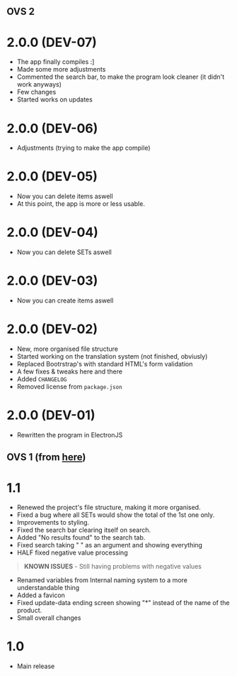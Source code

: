 <!-- VERSIONING: EACH COMMIT / PR ADDS 1 TO THE DEV, UNTIL THE PROGRAM GETS TO A POINT WHERE IT'S ACTUALLY USABLE. FROM THERE, PATCHES & FIXES WILL INCREASE 0.0.X, AND FEATURE-PACKED UPDATES WILL INCREASE 0.X.0.-->
## OVS 2
# 2.0.0 (DEV-07)
- The app finally compiles :]
- Made some more adjustments
- Commented the search bar, to make the program look cleaner (it didn't work anyways)
- Few changes
- Started works on updates

# 2.0.0 (DEV-06)
- Adjustments (trying to make the app compile)

# 2.0.0 (DEV-05)
- Now you can delete items aswell
- At this point, the app is more or less usable.

# 2.0.0 (DEV-04)
- Now you can delete SETs aswell

# 2.0.0 (DEV-03)
- Now you can create items aswell

# 2.0.0 (DEV-02)
- New, more organised file structure
- Started working on the translation system (not finished, obviusly)
- Replaced Bootrstrap's with standard HTML's form validation
- A few fixes & tweaks here and there
- Added `CHANGELOG`
- Removed license from `package.json`

# 2.0.0 (DEV-01)
- Rewritten the program in ElectronJS

## OVS 1 (from [here](https://github.com/ZakaHaceCosas/ovs-legacy))
# 1.1
- Renewed the project's file structure, making it more organised.
- Fixed a bug where all SETs would show the total of the 1st one only.
- Improvements to styling.
- Fixed the search bar clearing itself on search.
- Added "No results found" to the search tab.
- Fixed search taking " " as an argument and showing everything
- HALF fixed negative value processing
> **KNOWN ISSUES**
    - Still having problems with negative values
- Renamed variables from Internal naming system to a more understandable thing
- Added a favicon
- Fixed update-data ending screen showing "*" instead of the name of the product.
- Small overall changes

# 1.0
- Main release